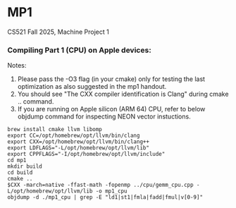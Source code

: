 # MP1
CS521 Fall 2025, Machine Project 1

### Compiling Part 1 (CPU) on Apple devices:
Notes: 
1) Please pass the -O3 flag (in your cmake) only for testing the last optimization as also suggested in the mp1 handout.
2) You should see "The CXX compiler identification is Clang" during cmake .. command.
3) If you are running on Apple silicon (ARM 64) CPU, refer to below objdump command for inspecting NEON vector instuctions. 

```
brew install cmake llvm libomp
export CC=/opt/homebrew/opt/llvm/bin/clang
export CXX=/opt/homebrew/opt/llvm/bin/clang++
export LDFLAGS="-L/opt/homebrew/opt/llvm/lib"
export CPPFLAGS="-I/opt/homebrew/opt/llvm/include"
cd mp1
mkdir build
cd build
cmake ..
$CXX -march=native -ffast-math -fopenmp ../cpu/gemm_cpu.cpp -L/opt/homebrew/opt/llvm/lib -o mp1_cpu
objdump -d ./mp1_cpu | grep -E "ld1|st1|fmla|fadd|fmul|v[0-9]"
```
